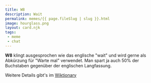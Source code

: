 ```yaml
---
title: W8
description: Wait
permalink: memes/{{ page.fileSlug | slug }}.html
image: hourglass.png
layout: card.njk
tags: 
 - meme
 - chat
---
```

**W8** klingt ausgesprochen wie das englische "wait" und wird gerne als
Abkürzung für "Warte mal" verwendet. Man spart ja auch 50% der Buchstaben
gegenüber der englischen Langfassung.

Weitere Details gibt's im [Wiktionary](https://de.wiktionary.org/wiki/W8)


